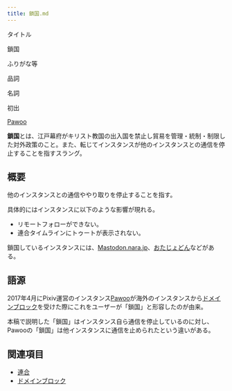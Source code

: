 ```yaml
---
title: 鎖国.md
---
```

<div>

タイトル

</div>

鎖国

ふりがな等

品詞

名詞

初出

[Pawoo](/Pawoo "Pawoo")

  
**鎖国**とは、江戸幕府がキリスト教国の出入国を禁止し貿易を管理・統制・制限した対外政策のこと。また、転じてインスタンスが他のインスタンスとの通信を停止することを指すスラング。

## 概要

他のインスタンスとの通信ややり取りを停止することを指す。

具体的にはインスタンスに以下のような影響が現れる。

-   リモートフォローができない。
-   連合タイムラインにトゥートが表示されない。

鎖国しているインスタンスには、[Mastodon.nara.jp](/%E9%B9%BF%E3%83%88%E3%83%89%E3%83%B3 "鹿トドン")、[おたじょどん](/%E3%81%8A%E3%81%9F%E3%81%98%E3%82%87%E3%81%A9%E3%82%93 "おたじょどん")などがある。

## 語源

2017年4月にPixiv運営のインスタンス[Pawoo](/Pawoo "Pawoo")が海外のインスタンスから[ドメインブロック](/%E3%83%89%E3%83%A1%E3%82%A4%E3%83%B3%E3%83%96%E3%83%AD%E3%83%83%E3%82%AF "ドメインブロック")を受けた際にこれをユーザーが「鎖国」と形容したのが由来。

本稿で説明した「鎖国」はインスタンス自ら通信を停止しているのに対し、Pawooの「鎖国」は他インスタンスに通信を止められたという違いがある。

## 関連項目

-   [連合](/%E9%80%A3%E5%90%88 "連合")
-   [ドメインブロック](/%E3%83%89%E3%83%A1%E3%82%A4%E3%83%B3%E3%83%96%E3%83%AD%E3%83%83%E3%82%AF "ドメインブロック")
